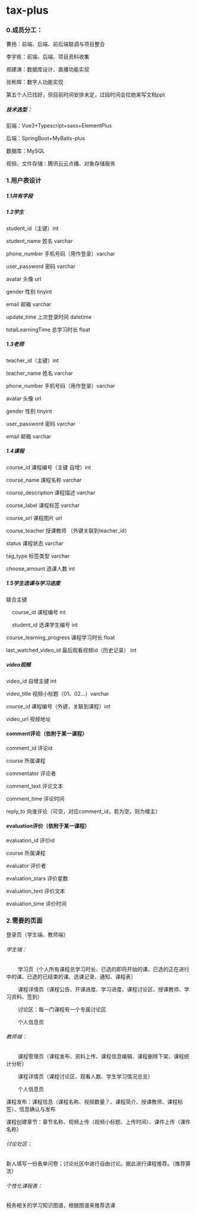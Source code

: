 # tax-plus

### 0.成员分工：

曹扬：前端、后端、前后端联调与项目整合

李宇栋：前端、后端、项目资料收集

郑建涛：数据库设计、直播功能实现

张彬辉：数字人功能实现

第五个人已找好，但目前时间安排未定，过段时间会拉她来写文档ppt

##### 技术选型：

前端：Vue3+Typescript+sass+ElementPlus

后端：SpringBoot+MyBatis-plus

数据库：MySQL

视频、文件存储：腾讯云云点播、对象存储服务

### 1.用户表设计

##### 1.1共有字段

##### 1.2学生

student_id（主键）int

student_name 姓名 varchar

phone_number 手机号码（用作登录）varchar

user_password 密码 varchar

avatar 头像 url

gender 性别 tinyint

email 邮箱 varchar

update_time 上次登录时间 datetime

totalLearningTime 总学习时长 float

##### 1.3老师

teacher_id（主键）int

teacher_name 姓名 varchar

phone_number 手机号码（用作登录）varchar

avatar 头像 url

gender 性别 tinyint

user_password 密码 varchar

email 邮箱 varchar

##### 1.4课程

course_id 课程编号（主键 自增）int

course_name 课程名称 varchar

course_description 课程描述 varchar

course_label 课程标签 varchar

course_url 课程图片 url

course_teacher 授课教师 （外键关联到teacher_id）

status 课程状态 varchar

tag_type 标签类型 varchar

choose_amount 选课人数 int

##### 1.5学生选课与学习进度

联合主键

    course_id 课程编号 int

    student_id 选课学生编号 int

course_learning_progress 课程学习时长 float

last_watched_video_id 最后观看视频id（历史记录）  int

##### video视频

video_id 自增主键 int

video_title 视频小标题（01、02...）varchar

course_id 课程编号（外键，关联到课程）int

video_url 视频地址

#### comment评论（依附于某一课程）

comment_id 评论id

course 所属课程

commentator 评论者

comment_text 评论文本

comment_time 评论时间

reply_to 向谁评论（可空，对应comment_id，若为空，则为楼主）

#### evaluation评价（依附于某一课程）

evaluation_id 评价id

course 所属课程

evaluator 评价者

evaluation_stars 评价星数

evaluation_text 评价文本

evaluation_time 评价时间

### 2.需要的页面

登录页（学生端、教师端）

###### 学生端：

        学习页（个人所有课程总学习时长、已选的即将开始的课、已选的正在进行中的课、已选的已结束的课、选课记录、通知、课程表）

        课程详情页（课程公告、开课进度、学习进度、课程讨论区、授课教师、学习资料、签到）

        讨论区：每一门课程有一个专属讨论区

        个人信息页

###### 教师端：

        课程管理页（课程发布、资料上传、课程信息编辑、课程删除下架、课程统计分析）

        课程详情页（课程讨论区、观看人数、学生学习情况总览）

        个人信息页

课程发布：课程信息（课程名称、视频数量？、课程简介、授课教师、课程标签）、信息确认与发布

课程创建章节：章节名称、视频上传（视频小标题、上传时间）、课件上传（课件名称）



###### 讨论社区：

新人填写一份表单问卷；讨论社区中进行自由讨论。据此进行课程推荐。（推荐算法）

###### 个性化课程表：

税务相关的学习知识图谱，根据图谱来推荐选课
